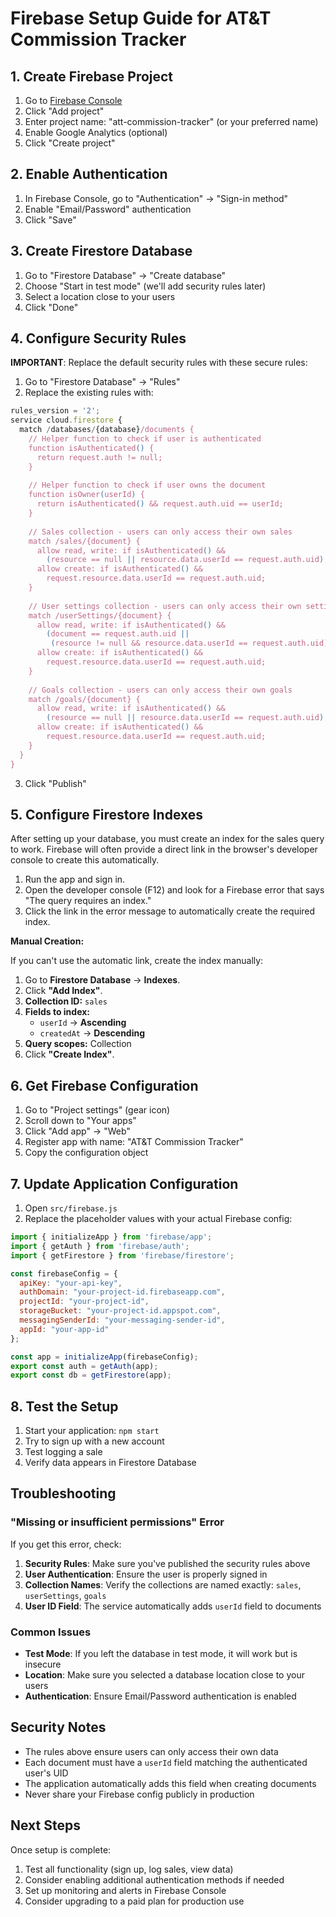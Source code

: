 # Firebase Setup Guide for AT&T Commission Tracker

## 1. Create Firebase Project

1. Go to [Firebase Console](https://console.firebase.google.com/)
2. Click "Add project"
3. Enter project name: "att-commission-tracker" (or your preferred name)
4. Enable Google Analytics (optional)
5. Click "Create project"

## 2. Enable Authentication

1. In Firebase Console, go to "Authentication" → "Sign-in method"
2. Enable "Email/Password" authentication
3. Click "Save"

## 3. Create Firestore Database

1. Go to "Firestore Database" → "Create database"
2. Choose "Start in test mode" (we'll add security rules later)
3. Select a location close to your users
4. Click "Done"

## 4. Configure Security Rules

**IMPORTANT**: Replace the default security rules with these secure rules:

1. Go to "Firestore Database" → "Rules"
2. Replace the existing rules with:

```javascript
rules_version = '2';
service cloud.firestore {
  match /databases/{database}/documents {
    // Helper function to check if user is authenticated
    function isAuthenticated() {
      return request.auth != null;
    }
    
    // Helper function to check if user owns the document
    function isOwner(userId) {
      return isAuthenticated() && request.auth.uid == userId;
    }
    
    // Sales collection - users can only access their own sales
    match /sales/{document} {
      allow read, write: if isAuthenticated() && 
        (resource == null || resource.data.userId == request.auth.uid);
      allow create: if isAuthenticated() && 
        request.resource.data.userId == request.auth.uid;
    }
    
    // User settings collection - users can only access their own settings
    match /userSettings/{document} {
      allow read, write: if isAuthenticated() && 
        (document == request.auth.uid || 
         (resource != null && resource.data.userId == request.auth.uid));
      allow create: if isAuthenticated() && 
        request.resource.data.userId == request.auth.uid;
    }
    
    // Goals collection - users can only access their own goals
    match /goals/{document} {
      allow read, write: if isAuthenticated() && 
        (resource == null || resource.data.userId == request.auth.uid);
      allow create: if isAuthenticated() && 
        request.resource.data.userId == request.auth.uid;
    }
  }
}
```

3. Click "Publish"

## 5. Configure Firestore Indexes

After setting up your database, you must create an index for the sales query to work. Firebase will often provide a direct link in the browser's developer console to create this automatically.

1.  Run the app and sign in.
2.  Open the developer console (F12) and look for a Firebase error that says "The query requires an index."
3.  Click the link in the error message to automatically create the required index.

**Manual Creation:**

If you can't use the automatic link, create the index manually:

1.  Go to **Firestore Database** → **Indexes**.
2.  Click **"Add Index"**.
3.  **Collection ID:** `sales`
4.  **Fields to index:**
    -   `userId` → **Ascending**
    -   `createdAt` → **Descending**
5.  **Query scopes:** Collection
6.  Click **"Create Index"**.

## 6. Get Firebase Configuration

1. Go to "Project settings" (gear icon)
2. Scroll down to "Your apps"
3. Click "Add app" → "Web"
4. Register app with name: "AT&T Commission Tracker"
5. Copy the configuration object

## 7. Update Application Configuration

1. Open `src/firebase.js`
2. Replace the placeholder values with your actual Firebase config:

```javascript
import { initializeApp } from 'firebase/app';
import { getAuth } from 'firebase/auth';
import { getFirestore } from 'firebase/firestore';

const firebaseConfig = {
  apiKey: "your-api-key",
  authDomain: "your-project-id.firebaseapp.com",
  projectId: "your-project-id",
  storageBucket: "your-project-id.appspot.com",
  messagingSenderId: "your-messaging-sender-id",
  appId: "your-app-id"
};

const app = initializeApp(firebaseConfig);
export const auth = getAuth(app);
export const db = getFirestore(app);
```

## 8. Test the Setup

1. Start your application: `npm start`
2. Try to sign up with a new account
3. Test logging a sale
4. Verify data appears in Firestore Database

## Troubleshooting

### "Missing or insufficient permissions" Error

If you get this error, check:

1. **Security Rules**: Make sure you've published the security rules above
2. **User Authentication**: Ensure the user is properly signed in
3. **Collection Names**: Verify the collections are named exactly: `sales`, `userSettings`, `goals`
4. **User ID Field**: The service automatically adds `userId` field to documents

### Common Issues

- **Test Mode**: If you left the database in test mode, it will work but is insecure
- **Location**: Make sure you selected a database location close to your users
- **Authentication**: Ensure Email/Password authentication is enabled

## Security Notes

- The rules above ensure users can only access their own data
- Each document must have a `userId` field matching the authenticated user's UID
- The application automatically adds this field when creating documents
- Never share your Firebase config publicly in production

## Next Steps

Once setup is complete:
1. Test all functionality (sign up, log sales, view data)
2. Consider enabling additional authentication methods if needed
3. Set up monitoring and alerts in Firebase Console
4. Consider upgrading to a paid plan for production use 